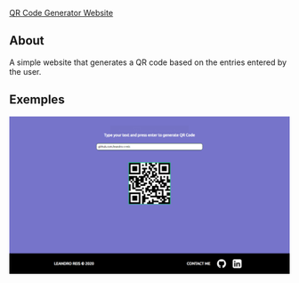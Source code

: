 [QR Code Generator Website](https://leandro-c-reis.github.io/Intermediate-Apps/QRCode-generator)

## About

A simple website that generates a QR code based on the entries entered by the user.

## Exemples

![Image](print1.png)